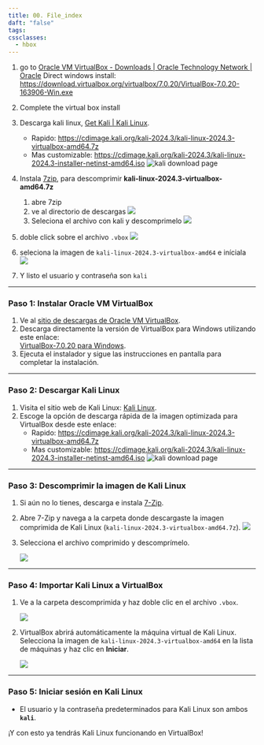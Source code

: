 ```yaml
---
title: 00. File_index
daft: "false"
tags: 
cssclasses:
  - hbox
---
```

1. go to [Oracle VM VirtualBox - Downloads | Oracle Technology Network | Oracle](https://www.oracle.com/virtualization/technologies/vm/downloads/virtualbox-downloads.html#:~:text=Oracle%20VM%20VirtualBox%20Extension%20Pack%20.%20Free%20for%20personal,%20educational)
	Direct windows install: https://download.virtualbox.org/virtualbox/7.0.20/VirtualBox-7.0.20-163906-Win.exe

2. Complete the virtual box install
3. Descarga kali linux, [Get Kali | Kali Linux](https://www.kali.org/get-kali/#kali-platforms). 
	- Rapido: https://cdimage.kali.org/kali-2024.3/kali-linux-2024.3-virtualbox-amd64.7z
	- Mas customizable: https://cdimage.kali.org/kali-2024.3/kali-linux-2024.3-installer-netinst-amd64.iso
![kali download page](99._Obsidian/01.%20Inserts/Pasted%20image%2020241006184021.png)
1. Instala [7zip](https://www.7-zip.org/#:~:text=7-Zip%20works%20in%20Windows%2011%20/%2010%20/%208%20/), para descomprimir **kali-linux-2024.3-virtualbox-amd64.7z** 
	1. abre 7zip
	2. ve al directorio de descargas
		![](99._Obsidian/01.%20Inserts/Pasted%20image%2020241006184854.png)
	3. Seleciona el archivo con kali y descomprimelo
		![](99._Obsidian/01.%20Inserts/Pasted%20image%2020241006185119.png)
	
2. doble click sobre el archivo `.vbox`
![](99._Obsidian/01.%20Inserts/Pasted%20image%2020241006185838.png)
3. seleciona la imagen de `kali-linux-2024.3-virtualbox-amd64` e iníciala
![](99._Obsidian/01.%20Inserts/Pasted%20image%2020241006185943.png)
4. Y listo el usuario y contraseña son `kali`

---
### **Paso 1: Instalar Oracle VM VirtualBox**

1. Ve al [sitio de descargas de Oracle VM VirtualBox](https://www.oracle.com/virtualization/technologies/vm/downloads/virtualbox-downloads.html#:~:text=Oracle%20VM%20VirtualBox%20Extension%20Pack%20.%20Free%20for%20personal,%20educational).
2. Descarga directamente la versión de VirtualBox para Windows utilizando este enlace:  
   [VirtualBox-7.0.20 para Windows](https://download.virtualbox.org/virtualbox/7.0.20/VirtualBox-7.0.20-163906-Win.exe).
3. Ejecuta el instalador y sigue las instrucciones en pantalla para completar la instalación.

---

### **Paso 2: Descargar Kali Linux**

1. Visita el sitio web de Kali Linux: [Kali Linux](https://www.kali.org/get-kali/#kali-platforms).
2. Escoge la opción de descarga rápida de la imagen optimizada para VirtualBox desde este enlace:  
	- Rapido: https://cdimage.kali.org/kali-2024.3/kali-linux-2024.3-virtualbox-amd64.7z
	- Mas customizable: https://cdimage.kali.org/kali-2024.3/kali-linux-2024.3-installer-netinst-amd64.iso
![kali download page](99._Obsidian/01.%20Inserts/Pasted%20image%2020241006184021.png)
---

### **Paso 3: Descomprimir la imagen de Kali Linux**

1. Si aún no lo tienes, descarga e instala [7-Zip](https://www.7-zip.org/#:~:text=7-Zip%20works%20in%20Windows%2011%20/%2010%20/%208%20/).
2. Abre 7-Zip y navega a la carpeta donde descargaste la imagen comprimida de Kali Linux (`kali-linux-2024.3-virtualbox-amd64.7z`).
   ![](99._Obsidian/01.%20Inserts/Pasted%20image%2020241006184854.png)

3. Selecciona el archivo comprimido y descomprímelo.

   ![](99._Obsidian/01.%20Inserts/Pasted%20image%2020241006185119.png)

---

### **Paso 4: Importar Kali Linux a VirtualBox**

1. Ve a la carpeta descomprimida y haz doble clic en el archivo `.vbox`.

   ![](99._Obsidian/01.%20Inserts/Pasted%20image%2020241006185838.png)

2. VirtualBox abrirá automáticamente la máquina virtual de Kali Linux. Selecciona la imagen de `kali-linux-2024.3-virtualbox-amd64` en la lista de máquinas y haz clic en **Iniciar**.

   ![](99._Obsidian/01.%20Inserts/Pasted%20image%2020241006185943.png)

---

### **Paso 5: Iniciar sesión en Kali Linux**

- El usuario y la contraseña predeterminados para Kali Linux son ambos **`kali`**.

¡Y con esto ya tendrás Kali Linux funcionando en VirtualBox!

